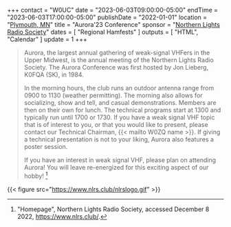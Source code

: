 +++
contact = "W0UC"
date = "2023-06-03T09:00:00-05:00"
endTime = "2023-06-03T17:00:00-05:00"
publishDate = "2022-01-01"
location = "[Plymouth, MN](https://www.google.com/maps/place/West+Medicine+Lake+Community+Club/@44.9977878,-93.4303697,17z/data=!3m1!4b1!4m5!3m4!1s0x52b34a773aac65e7:0x35ff3d5fe95d37f9!8m2!3d44.9977048!4d-93.4303219)"
title = "Aurora'23 Conference"
sponsor = "[Northern Lights Radio Society](http://www.nlrs.club/)"
dates = [ "Regional Hamfests" ]
outputs = [ "HTML", "Calendar" ]
update = 1
+++
>Aurora, the largest annual gathering of weak-signal VHFers in the Upper
>Midwest, is the annual meeting of the Northern Lights Radio Society. The
>Aurora Conference was first hosted by Jon Lieberg, K0FQA (SK), in 1984.
>
>In the morning hours, the club runs an outdoor antenna range from 0900 to 1130
>(weather permitting). The morning also allows for socializing, show and tell,
>and casual demonstrations. Members are then on their own for lunch. The
>technical programs start at 1300 and typically run until 1700 or 1730. If you
>have a weak signal VHF topic that is of interest to you, or that you would
>like to present, please contact our Technical Chairman, 
>{{< mailto W0ZQ name >}}.
>If giving a technical presentation is not to your liking, Aurora
>also features a poster session.
>
>If you have an interest in weak signal VHF, please plan on attending Aurora!
>You will leave re-energized for this exciting aspect of our hobby! [^1]

[^1]: "Homepage", Northern Lights Radio Society, accessed December 8 2022, https://www.nlrs.club/.

{{< figure src="https://www.nlrs.club/nlrslogo.gif" >}}
